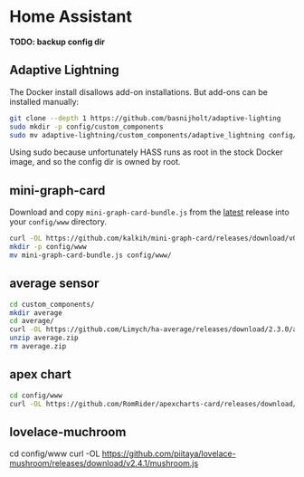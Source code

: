 Home Assistant
==============

**TODO: backup config dir**

## Adaptive Lightning
The Docker install disallows add-on installations. But add-ons can be installed manually:

```bash
git clone --depth 1 https://github.com/basnijholt/adaptive-lighting
sudo mkdir -p config/custom_components
sudo mv adaptive-lightning/custom_components/adaptive_lightning config/custom_components/
```
Using sudo because unfortunately HASS runs as root in the stock Docker image, and so the config dir is owned by root.

## mini-graph-card
Download and copy `mini-graph-card-bundle.js` from the [latest](https://github.com/kalkih/mini-graph-card/releases/latest) release into your `config/www` directory.

```bash
curl -OL https://github.com/kalkih/mini-graph-card/releases/download/v0.11.0/mini-graph-card-bundle.js
mkdir -p config/www
mv mini-graph-card-bundle.js config/www/
```

## average sensor
```bash
cd custom_components/
mkdir average
cd average/
curl -OL https://github.com/Limych/ha-average/releases/download/2.3.0/average.zip
unzip average.zip
rm average.zip
```

## apex chart
```bash
cd config/www
curl -OL https://github.com/RomRider/apexcharts-card/releases/download/v2.0.1/apexcharts-card.js
```

## lovelace-muchroom
cd config/www
curl -OL https://github.com/piitaya/lovelace-mushroom/releases/download/v2.4.1/mushroom.js

